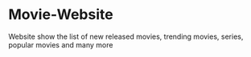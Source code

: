 # Movie-Website
Website show the list of new released movies, trending movies, series, popular movies and many more
